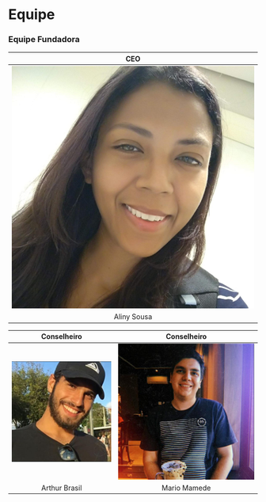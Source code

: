 # Equipe

### Equipe Fundadora

|              CEO             |
| :--------------------------: |
| ![](.gitbook/assets/e2u.jpg) |
|          Aliny Sousa         |



|              Conselheiro             |              Conselheiro             |
| :----------------------------------: | :----------------------------------: |
| ![](<.gitbook/assets/image (3).png>) | ![](<.gitbook/assets/image (6).png>) |
|             Arthur Brasil            |             Mario Mamede             |





